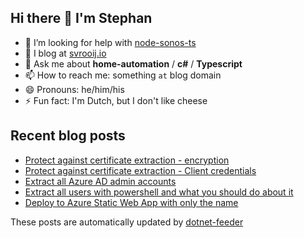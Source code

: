 ## Hi there 👋 I'm Stephan

<!--
**svrooij/svrooij** is a ✨ _special_ ✨ repository because its `README.md` (this file) appears on my GitHub profile https://github.com/svrooij/.
-->

- 🤔 I’m looking for help with [node-sonos-ts](https://github.com/svrooij/node-sonos-ts)
- :notebook: I blog at [svrooij.io](https://svrooij.io)
- 💬 Ask me about **home-automation** / **c#** / **Typescript**
- 📫 How to reach me: something `at` blog domain
- 😄 Pronouns: he/him/his
- ⚡ Fun fact: I'm Dutch, but I don't like cheese

## Recent blog posts

<!-- start posts -->
- [Protect against certificate extraction - encryption](https://svrooij.io/2022/06/01/certificate-extraction-encryption/)
- [Protect against certificate extraction - Client credentials](https://svrooij.io/2022/05/27/certificate-extraction-client-credentials/)
- [Extract all Azure AD admin accounts](https://svrooij.io/2022/05/17/extract-azure-admins/)
- [Extract all users with powershell and what you should do about it](https://svrooij.io/2022/05/16/extract-all-users-with-powershell/)
- [Deploy to Azure Static Web App with only the name](https://svrooij.io/2022/05/05/deploy-static-web-app-without-token/)
<!-- end posts -->

These posts are automatically updated by [dotnet-feeder](https://github.com/svrooij/dotnet-feeder)
